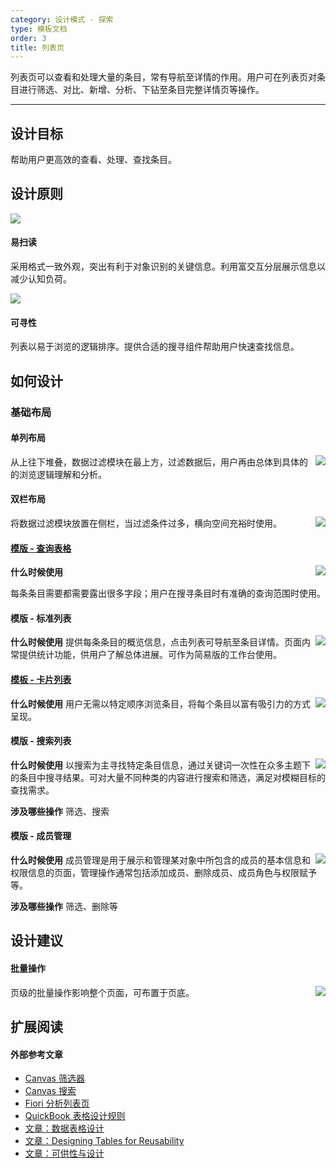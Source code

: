 ```yaml
---
category: 设计模式 - 探索
type: 模板文档
order: 3
title: 列表页
---
```


列表页可以查看和处理大量的条目，常有导航至详情的作用。用户可在列表页对条目进行筛选、对比、新增、分析、下钻至条目完整详情页等操作。

---

## 设计目标

帮助用户更高效的查看、处理、查找条目。

## 设计原则

<div class="design-inline-cards">
  <div>
    <img src="https://gw.alipayobjects.com/mdn/rms_08e378/afts/img/A*TZ7wT6tvulkAAAAAAAAAAABkARQnAQ" />
    <div>
      <h4>易扫读</h4>
      <p>采用格式一致外观，突出有利于对象识别的关键信息。利用富交互分层展示信息以减少认知负荷。</p>
    </div>
  </div>
  <div>
    <img src="https://gw.alipayobjects.com/mdn/rms_08e378/afts/img/A*ngiJQaLQELEAAAAAAAAAAABkARQnAQ" />
    <div>
      <h4>可寻性</h4>
      <p>列表以易于浏览的逻辑排序。提供合适的搜寻组件帮助用户快速查找信息。</p>
    </div>
  </div>
</div>

## 如何设计

### 基础布局

#### 单列布局

<img class="preview-img no-padding" align="right" src="https://gw.alipayobjects.com/mdn/rms_08e378/afts/img/A*c0iNQIBusPMAAAAAAAAAAABkARQnAQ">

从上往下堆叠，数据过滤模块在最上方，过滤数据后，用户再由总体到具体的的浏览逻辑理解和分析。

#### 双栏布局

<img class="preview-img no-padding" align="right" src="https://gw.alipayobjects.com/mdn/rms_08e378/afts/img/A*h8MsSr8UXCEAAAAAAAAAAABkARQnAQ">

将数据过滤模块放置在侧栏，当过滤条件过多，横向空间充裕时使用。

#### [模版 - 查询表格](https://preview.pro.ant.design/list/table-list)

<img class="preview-img no-padding" align="right" src="https://gw.alipayobjects.com/mdn/rms_08e378/afts/img/A*uAGRTY5EMvIAAAAAAAAAAABkARQnAQ">

**什么时候使用**

每条条目需要都需要露出很多字段；用户在搜寻条目时有准确的查询范围时使用。

#### 模版 - 标准列表

<img class="preview-img no-padding" align="right" src="https://gw.alipayobjects.com/mdn/rms_08e378/afts/img/A*3KMbRrbjvzkAAAAAAAAAAABkARQnAQ">

**什么时候使用** 提供每条条目的概览信息，点击列表可导航至条目详情。页面内常提供统计功能，供用户了解总体进展。可作为简易版的工作台使用。

#### [模板 - 卡片列表](https://preview.pro.ant.design/list/card-list)

<img class="preview-img no-padding" align="right" src="https://gw.alipayobjects.com/mdn/rms_08e378/afts/img/A*coEVT7uElCUAAAAAAAAAAABkARQnAQ">

**什么时候使用** 用户无需以特定顺序浏览条目，将每个条目以富有吸引力的方式呈现。

#### 模版 - 搜索列表

<img class="preview-img no-padding" align="right" src="https://gw.alipayobjects.com/mdn/rms_08e378/afts/img/A*yW4QQKNi_0QAAAAAAAAAAABkARQnAQ">

**什么时候使用** 以搜索为主寻找特定条目信息，通过关键词一次性在众多主题下的条目中搜寻结果。可对大量不同种类的内容进行搜索和筛选，满足对模糊目标的查找需求。

**涉及哪些操作** 筛选、搜索

#### 模版 - 成员管理

<img class="preview-img no-padding" align="right" src="https://gw.alipayobjects.com/mdn/rms_08e378/afts/img/A*aJxDR6oP19gAAAAAAAAAAABkARQnAQ">

**什么时候使用** 成员管理是用于展示和管理某对象中所包含的成员的基本信息和权限信息的页面，管理操作通常包括添加成员、删除成员、成员角色与权限赋予等。

**涉及哪些操作** 筛选、删除等

## 设计建议

#### 批量操作

<img class="preview-img no-padding" align="right" src="https://gw.alipayobjects.com/mdn/rms_08e378/afts/img/A*NvPKR5HZQ9MAAAAAAAAAAABkARQnAQ">

页级的批量操作影响整个页面，可布置于页底。

## 扩展阅读

#### 外部参考文章

- [Canvas 筛选器](https://canvas.hubspot.com/patterns/filters)
- [Canvas 搜索](https://canvas.hubspot.com/patterns/search)
- [Fiori 分析列表页](https://experience.sap.com/fiori-design-web/analytical-list-page/)
- [QuickBook 表格设计规则](https://designsystem.quickbooks.com/component/tables/)
- [文章：数据表格设计](https://medium.com/@taras.bakusevych/data-tables-design-3c705b106a64)
- [文章：Designing Tables for Reusability](https://uxdesign.cc/designing-tables-for-reusability-490a3760533)
- [文章：可供性与设计](http://www.woshipm.com/pd/1479.html)
